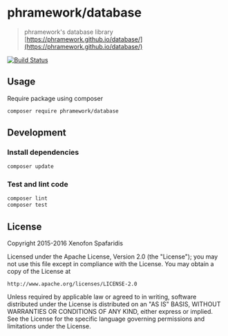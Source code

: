 # phramework/database
> phramework's database library [https://phramework.github.io/database/](https://phramework.github.io/database/)

[![Build Status](https://travis-ci.org/phramework/database.svg?branch=master)](https://travis-ci.org/phramework/database)

## Usage
Require package using composer

```bash
composer require phramework/database
```

## Development
### Install dependencies

```bash
composer update
```

### Test and lint code

```bash
composer lint
composer test
```

## License
Copyright 2015-2016 Xenofon Spafaridis

Licensed under the Apache License, Version 2.0 (the "License"); you may not use this file except in compliance with the License. You may obtain a copy of the License at

```
http://www.apache.org/licenses/LICENSE-2.0
```

Unless required by applicable law or agreed to in writing, software distributed under the License is distributed on an "AS IS" BASIS, WITHOUT WARRANTIES OR CONDITIONS OF ANY KIND, either express or implied. See the License for the specific language governing permissions and limitations under the License.
